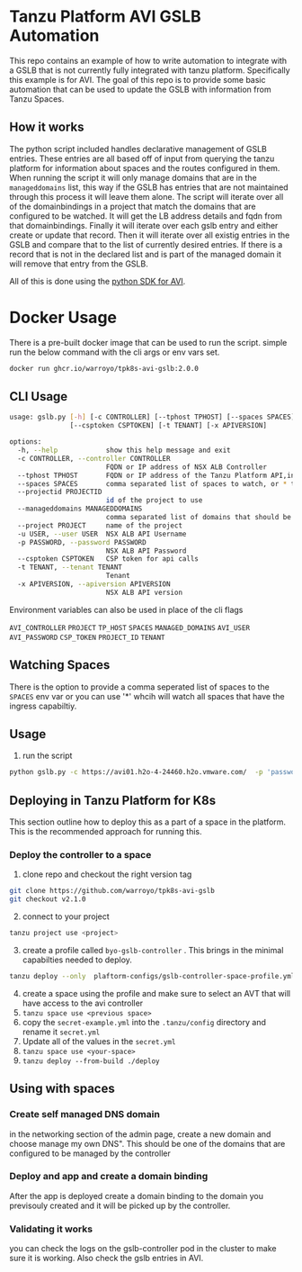 # Tanzu Platform AVI GSLB Automation

This repo contains an example of how to write automation to integrate with a GSLB that is not currently fully integrated with tanzu platform. Specifically this example is for AVI. The goal of this repo is to provide some basic automation that can be used to update the GSLB with information from Tanzu Spaces. 

## How it works

The python script included handles declarative management of GSLB entries. These entries are all based off of input from querying the tanzu platform for information about spaces and the routes configured in them. When running the script it will only manage domains that are in the `manageddomains` list, this way if the GSLB has entries that are not maintained through this process it will leave them alone. The script will iterate over all of the domainbindings in a project that match the domains that are configured to be watched. It will get the LB address details and fqdn from that domainbindings. Finally it will iterate over each gslb entry and either create or update that record. Then it will iterate over all existig entries in the GSLB and compare that to the list of currently desired entries. If there is a record that is not in the declared list and is part of the managed domain it will remove that entry from the GSLB.

All of this is done using the [python SDK for AVI](https://github.com/avinetworks/sdk). 


# Docker Usage

There is a pre-built docker image that can be used to run the script. simple run the below command with the cli args or env vars set.

```bash
docker run ghcr.io/warroyo/tpk8s-avi-gslb:2.0.0
```

## CLI Usage

```bash
usage: gslb.py [-h] [-c CONTROLLER] [--tphost TPHOST] [--spaces SPACES] [--projectid PROJECTID] [--manageddomains MANAGEDDOMAINS] [--project PROJECT] [-u USER] [-p PASSWORD]
               [--csptoken CSPTOKEN] [-t TENANT] [-x APIVERSION]

options:
  -h, --help            show this help message and exit
  -c CONTROLLER, --controller CONTROLLER
                        FQDN or IP address of NSX ALB Controller
  --tphost TPHOST       FQDN or IP address of the Tanzu Platform API,including the scheme
  --spaces SPACES       comma separated list of spaces to watch, or * to watch all spaces that have ingress enabled
  --projectid PROJECTID
                        id of the project to use
  --manageddomains MANAGEDDOMAINS
                        comma separated list of domains that should be managed
  --project PROJECT     name of the project
  -u USER, --user USER  NSX ALB API Username
  -p PASSWORD, --password PASSWORD
                        NSX ALB API Password
  --csptoken CSPTOKEN   CSP token for api calls
  -t TENANT, --tenant TENANT
                        Tenant
  -x APIVERSION, --apiversion APIVERSION
                        NSX ALB API version
```

Environment variables can also be used in place of the cli flags

`AVI_CONTROLLER`
`PROJECT`
`TP_HOST`
`SPACES`
`MANAGED_DOMAINS`
`AVI_USER`
`AVI_PASSWORD`
`CSP_TOKEN`
`PROJECT_ID`
`TENANT`


## Watching Spaces

There is the option to provide a comma seperated list of spaces to the `SPACES` env var or you can use '*' whcih will watch all spaces that have the ingress capabiltiy.

## Usage

1. run the script

```bash
python gslb.py -c https://avi01.h2o-4-24460.h2o.vmware.com/  -p 'password' -u admin
```


## Deploying in Tanzu Platform for K8s

This section outline how to deploy this as a part of a space in the platform. This is the recommended approach for running this.

###  Deploy the controller to a space

1. clone repo and checkout the right version tag

```bash
git clone https://github.com/warroyo/tpk8s-avi-gslb 
git checkout v2.1.0
```

2. connect to your project
```bash
tanzu project use <project>
```

3. create a profile called `byo-gslb-controller` . This brings in the minimal capabilties needed to deploy. 
   
```bash
tanzu deploy --only  plaftorm-configs/gslb-controller-space-profile.yml
```

4. create a space using the profile and make sure to select an AVT that will have access to the avi controller
5. `tanzu space use <previous space>`
6. copy the `secret-example.yml` into the `.tanzu/config` directory and rename it `secret.yml`
7. Update all of the values in the `secret.yml` 
8. `tanzu space use <your-space>`
9. `tanzu deploy --from-build ./deploy`


## Using with spaces


### Create self managed DNS domain

in the networking section of the admin page, create a new domain and choose manage my own DNS". This should be one of the domains that are configured to be managed by the controller

### Deploy and app and create a  domain binding

After the app is deployed create a domain binding to the domain you previsouly created and it will be picked up by the controller. 

### Validating it works

you can check the logs on the gslb-controller pod in the cluster to make sure it is working. Also check the gslb entries in AVI.
